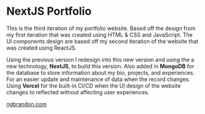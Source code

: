 # NextJS Portfolio

This is the third iteration of my portfolio website. Based off the design from my first iteration that was created using HTML & CSS and JavaScript. The UI components design are based off my second iteration of the website that was created using ReactJS. 

Using the previous version I redesign into this new version and using the a new technology, **NextJS**, to build this version. Also added in **MongoDB** for the database to store information about my bio, projects, and experiences. For an easier update and maintenance of data when the record changes. Using **Vercel** for the built-in CI/CD when the UI design of the website changes to reflected without affecting user experiences.

[ngbrandon.com](https://www.ngbrandon.com/)